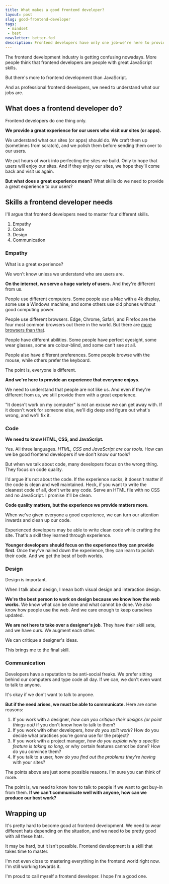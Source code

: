 ```yaml
---
title: What makes a good frontend developer?
layout: post
slug: good-frontend-developer
tags:
 - mindset
 - best
newsletter: better-fed
description: Frontend developers have only one job—we're here to provide a great experience for our users. And here are the skills we need to do so.
---
```


The frontend development industry is getting confusing nowadays. More people think that frontend developers are people with great JavaScript skills.

But there's more to frontend development than JavaScript.

And as professional frontend developers, we need to understand what our jobs are.

<!-- more -->

## What does a frontend developer do?

Frontend developers do one thing only.

**We provide a great experience for our users who visit our sites (or apps).**

We understand what our sites (or apps) should do. We craft them up (sometimes from scratch), and we polish them before sending them over to our users.

We put hours of work into perfecting the sites we build. Only to hope that users will enjoy our sites. And if they enjoy our sites, we hope they'll come back and visit us again.

**But what does a great experience mean?** What skills do we need to provide a great experience to our users?

## Skills a frontend developer needs

I'll argue that frontend developers need to master four different skills.

1. Empathy
2. Code
3. Design
3. Communication

### Empathy

What is a great experience?

We won't know unless we understand who are users are.

**On the internet, we serve a huge variety of users.** And they're different from us.

People use different computers. Some people use a Mac with a 4k display, some use a Windows machine, and some others use old phones without good computing power.

People use different browsers. Edge, Chrome, Safari, and Firefox are the four most common browsers out there in the world. But there are [more browsers than that][1].

People have different abilities. Some people have perfect eyesight, some wear glasses, some are colour-blind, and some can't see at all.

People also have different preferences. Some people browse with the mouse, while others prefer the keyboard.

The point is, everyone is different.

**And we're here to provide an experience that everyone enjoys**.

We need to understand that people are not like us. And even if they're different from us, we still provide them with a great experience.

"It doesn't work on my computer" is not an excuse we can get away with. If it doesn't work for someone else, we'll dig deep and figure out what's wrong, and we'll fix it.

### Code

**We need to know HTML, CSS, and JavaScript.**

Yes. All three languages. *HTML, CSS and JavaScript are our tools.* How can we be good frontend developers if we don't know our tools?

But when we talk about code, many developers focus on the wrong thing. They focus on code quality.

I'd argue it's not about the code. If the experience sucks, it doesn't matter if the code is clean and well maintained. Heck, if you want to write the cleanest code of all, don't write any code. Serve an HTML file with no CSS and no JavaScript. I promise it'll be clean.

**Code quality matters, but the experience we provide matters more**.

When we've given everyone a good experience, we can turn our attention inwards and clean up our code.

Experienced developers may be able to write clean code while crafting the site. That's a skill they learned through experience.

**Younger developers should focus on the experience they can provide first**. Once they've nailed down the experience, they can learn to polish their code. And we get the best of both worlds.

### Design

Design is important.

When I talk about design, I mean both visual design and interaction design.

**We're the best person to work on design because we know how the web works**. We know what can be done and what cannot be done. We also know how people use the web. And we care enough to keep ourselves updated.

**We are not here to take over a designer's job**. They have their skill sete, and we have ours. We augment each other.

We can critique a designer's ideas.

This brings me to the final skill.

### Communication

Developers have a reputation to be anti-social freaks. We prefer sitting behind our computers and type code all day. If we can, we don't even want to talk to anyone.

It's okay if we don't want to talk to anyone.

**But if the need arises, we must be able to communicate.** Here are some reasons:

1. If you work with a designer, *how can you critique their designs (or point things out)* if you don't know how to talk to them?
2. If you work with other developers, *how do you split work*? How do you decide what practices you're gonna use for the project?
3. If you work with a project manager, *how do you explain why a specific feature is taking so long*, or why certain features cannot be done? How do you convince them?
4. If you talk to a user, *how do you find out the problems they're having* with your sites?

The points above are just some possible reasons. I'm sure you can think of more.

The point is, we need to know how to talk to people if we want to get buy-in from them. **If we can't communicate well with anyone, how can we produce our best work?**

<div class="jsCkClone" data-should-not-clone></div>

## Wrapping up

It's pretty hard to become good at frontend development. We need to wear different hats depending on the situation, and we need to be pretty good with all these hats.

It may be hard, but it isn't possible. Frontend development is a skill that takes time to master.

I'm not even close to mastering everything in the frontend world right now. I'm still working towards it.

I'm proud to call myself a frontend developer. I hope I'm a good one.


[1]:	https://en.wikipedia.org/wiki/Usage_share_of_web_browsers "Usage share of web browsers"
